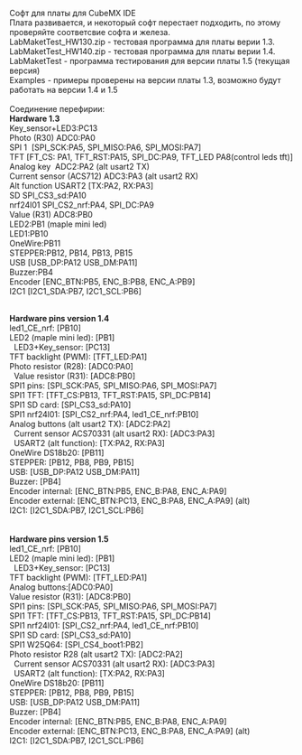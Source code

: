 Софт для платы для CubeMX IDE <br>
Плата развивается, и некоторый софт перестает подходить, по этому проверяйте соответсвие софта и железа.<br>
LabMaketTest_HW130.zip - тестовая программа для платы верии 1.3. <br>
LabMaketTest_HW140.zip - тестовая программа для платы верии 1.4. <br>
LabMaketTest - программа тестирования для версии платы 1.5 (текущая версия) <br>
Examples - примеры проверены на версии платы 1.3, возможно будут работать на версии 1.4 и 1.5<br>
<br>
Соединение перефирии:<br>
<b>Hardware 1.3 </b><br>
Key_sensor+LED3:PC13<br>
Photo (R30) ADC0:PA0<br>
SPI 1  [SPI_SCK:PA5, SPI_MISO:PA6, SPI_MOSI:PA7]<br>
TFT [FT_CS: PA1, TFT_RST:PA15, SPI_DC:PA9, TFT_LED PA8(control leds tft)]<br>
Analog key  ADC2:PA2 (alt usart2 TX)<br>
Current sensor (ACS712) ADC3:PA3 (alt usart2 RX)<br>
Alt function USART2 [TX:PA2, RX:PA3]<br>
SD SPI_CS3_sd:PA10<br>
nrf24l01 SPI_CS2_nrf:PA4, SPI_DC:PA9<br>
Value (R31) ADC8:PB0<br>
LED2:PB1 (maple mini led)<br>
LED1:PB10 <br>
OneWire:PB11 <br>
STEPPER:PB12, PB14, PB13, PB15 <br>
USB [USB_DP:PA12 USB_DM:PA11] <br>
Buzzer:PB4 <br>
Encoder [ENC_BTN:PB5, ENC_B:PB8, ENC_A:PB9] <br>
I2C1 [I2C1_SDA:PB7, I2C1_SCL:PB6] <br>

<br>
<b>Hardware pins version 1.4 </b><br>
led1_CE_nrf: [PB10]<br>
LED2 (maple mini led): [PB1]<br> 
LED3+Key_sensor: [PC13]<br>
TFT backlight (PWM): [TFT_LED:PA1]<br>
Photo resistor (R28): [ADC0:PA0]<br> 
Value resistor (R31): [ADC8:PB0]<br>
SPI1 pins: [SPI_SCK:PA5, SPI_MISO:PA6, SPI_MOSI:PA7]<br>
SPI1 TFT: [TFT_CS:PB13, TFT_RST:PA15, SPI_DC:PB14]<br>
SPI1 SD card: [SPI_CS3_sd:PA10]<br>
SPI1 nrf24l01: [SPI_CS2_nrf:PA4, led1_CE_nrf:PB10]<br>
Analog buttons (alt usart2 TX): [ADC2:PA2]<br> 
Current sensor ACS70331 (alt usart2 RX): [ADC3:PA3]<br> 
USART2 (alt function): [TX:PA2, RX:PA3]<br>
OneWire DS18b20: [PB11]<br>
STEPPER: [PB12, PB8, PB9, PB15]<br>
USB: [USB_DP:PA12 USB_DM:PA11]<br>
Buzzer: [PB4]<br>
Encoder internal: [ENC_BTN:PB5, ENC_B:PA8, ENC_A:PA9]<br>
Encoder external: [ENC_BTN:PC13, ENC_B:PA8, ENC_A:PA9] (alt)<br>
I2C1: [I2C1_SDA:PB7, I2C1_SCL:PB6]<br>
<br>

<br>
<b>Hardware pins version 1.5 </b><br>
led1_CE_nrf: [PB10]<br>
LED2 (maple mini led): [PB1]<br> 
LED3+Key_sensor: [PC13]<br>
TFT backlight (PWM): [TFT_LED:PA1]<br>
Analog buttons:[ADC0:PA0]<br>
Value resistor (R31): [ADC8:PB0]<br>
SPI1 pins: [SPI_SCK:PA5, SPI_MISO:PA6, SPI_MOSI:PA7]<br>
SPI1 TFT: [TFT_CS:PB13, TFT_RST:PA15, SPI_DC:PB14]<br>
SPI1 nrf24l01: [SPI_CS2_nrf:PA4, led1_CE_nrf:PB10]<br>
SPI1 SD card: [SPI_CS3_sd:PA10]<br>
SPI1 W25Q64: [SPI_CS4_boot1:PB2]<br>
Photo resistor R28 (alt usart2 TX): [ADC2:PA2]<br> 
Current sensor ACS70331 (alt usart2 RX): [ADC3:PA3]<br> 
USART2 (alt function): [TX:PA2, RX:PA3]<br>
OneWire DS18b20: [PB11]<br>
STEPPER: [PB12, PB8, PB9, PB15]<br>
USB: [USB_DP:PA12 USB_DM:PA11]<br>
Buzzer: [PB4]<br>
Encoder internal: [ENC_BTN:PB5, ENC_B:PA8, ENC_A:PA9]<br>
Encoder external: [ENC_BTN:PC13, ENC_B:PA8, ENC_A:PA9] (alt)<br>
I2C1: [I2C1_SDA:PB7, I2C1_SCL:PB6]<br>
<br> 



